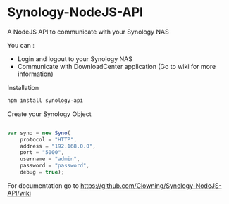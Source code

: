 # Synology-NodeJS-API
A NodeJS API to communicate with your Synology NAS



You can : 

- Login and logout to your Synology NAS
- Communicate with DownloadCenter application (Go to wiki for more information)




Installation

```javascript
npm install synology-api
```

Create your Synology Object 

```javascript

var syno = new Syno(
    protocol = "HTTP",
    address = "192.168.0.0",
    port = "5000",
    username = "admin",
    password = "password",
    debug = true);

```


For documentation go to https://github.com/Clowning/Synology-NodeJS-API/wiki